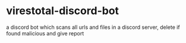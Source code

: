 # virestotal-discord-bot
a discord bot which scans all urls and files in a discord server, delete if found malicious and give report
